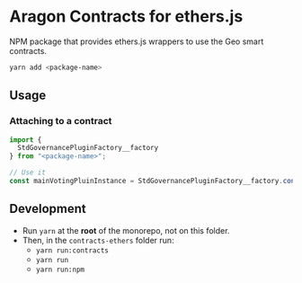 # Aragon Contracts for ethers.js

NPM package that provides ethers.js wrappers to use the Geo smart contracts.

```sh
yarn add <package-name>
```

## Usage

### Attaching to a contract

```ts
import {
  StdGovernancePluginFactory__factory
} from "<package-name>";

// Use it
const mainVotingPluinInstance = StdGovernancePluginFactory__factory.connect(...);
```

## Development

- Run `yarn` at the **root** of the monorepo, not on this folder.
- Then, in the `contracts-ethers` folder run:
  - `yarn run:contracts`
  - `yarn run`
  - `yarn run:npm`
